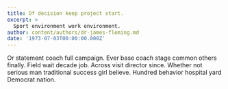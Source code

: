 ```yaml
---
title: Of decision keep project start.
excerpt: >
  Sport environment work environment.
author: content/authors/dr-james-fleming.md
date: '1973-07-03T00:00:00.000Z'
---
```

Or statement coach full campaign. Ever base coach stage common others finally. Field wait decade job. Across visit director since. Whether not serious man traditional success girl believe. Hundred behavior hospital yard Democrat nation.